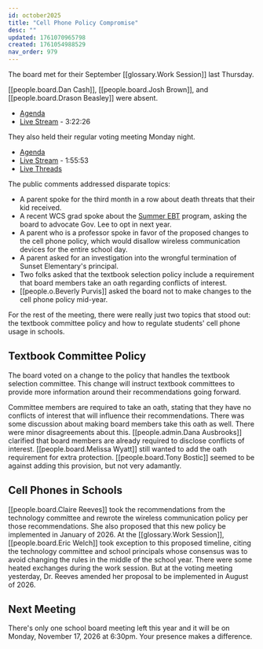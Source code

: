 ```yaml
---
id: october2025
title: "Cell Phone Policy Compromise"
desc: ""
updated: 1761070965798
created: 1761054988529
nav_order: 979
---
```


The board met for their September [[glossary.Work Session]] last Thursday.

[[people.board.Dan Cash]], [[people.board.Josh Brown]], and [[people.board.Drason Beasley]] were absent.

- [Agenda](https://meeting.boeconnect.net/Public/Agenda/566?meeting=711753)
- [Live Stream](https://www.youtube.com/watch?v=_FstgEiK1jw) - 3:22:26

They also held their regular voting meeting Monday night.

- [Agenda](https://meeting.boeconnect.net/Public/Agenda/566?meeting=714482)
- [Live Stream](https://www.youtube.com/live/T4FlVPLGTV0) - 1:55:53
- [Live Threads](https://www.threads.com/@murribu/post/DQDKbqPDfjw)

The public comments addressed disparate topics:

- A parent spoke for the third month in a row about death threats that their kid received.
- A recent WCS grad spoke about the [Summer EBT](https://www.tn.gov/humanservices/summer-ebt.html) program, asking the board to advocate Gov. Lee to opt in next year.
- A parent who is a professor spoke in favor of the proposed changes to the cell phone policy, which would disallow wireless communication devices for the entire school day.
- A parent asked for an investigation into the wrongful termination of Sunset Elementary's principal.
- Two folks asked that the textbook selection policy include a requirement that board members take an oath regarding conflicts of interest.
- [[people.o.Beverly Purvis]] asked the board not to make changes to the cell phone policy mid-year.

For the rest of the meeting, there were really just two topics that stood out: the textbook committee policy and how to regulate students' cell phone usage in schools.

## Textbook Committee Policy

The board voted on a change to the policy that handles the textbook selection committee. This change will instruct textbook committees to provide more information around their recommendations going forward.

Committee members are required to take an oath, stating that they have no conflicts of interest that will influence their recommendations. There was some discussion about making board members take this oath as well. There were minor disagreements about this. [[people.admin.Dana Ausbrooks]] clarified that board members are already required to disclose conflicts of interest. [[people.board.Melissa Wyatt]] still wanted to add the oath requirement for extra protection. [[people.board.Tony Bostic]] seemed to be against adding this provision, but not very adamantly.

## Cell Phones in Schools

[[people.board.Claire Reeves]] took the recommendations from the technology committee and rewrote the wireless communication policy per those recommendations. She also proposed that this new policy be implemented in January of 2026. At the [[glossary.Work Session]], [[people.board.Eric Welch]] took exception to this proposed timeline, citing the technology committee and school principals whose consensus was to avoid changing the rules in the middle of the school year. There were some heated exchanges during the work session. But at the voting meeting yesterday, Dr. Reeves amended her proposal to be implemented in August of 2026.

## Next Meeting

There's only one school board meeting left this year and it will be on Monday, November 17, 2026 at 6:30pm. Your presence makes a difference.
